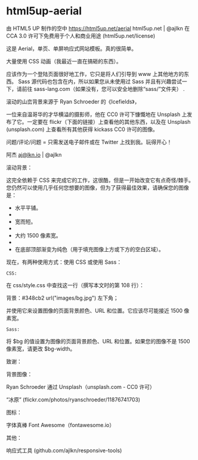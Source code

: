 # html5up-aerial

由 HTML5 UP 制作的空中
https://html5up.net/aerial
html5up.net | @ajlkn
在 CCA 3.0 许可下免费用于个人和商业用途 (html5up.net/license)


这是 Aerial，单页、单屏响应式网站模板。真的很简单。

大量使用 CSS 动画（我最近一直在搞砸的东西）。

应该作为一个登陆页面很好地工作，它只是将人们引导到 www 上其他地方的东西。 Sass 源代码也包含在内，所以如果您从未使用过 Sass 并且有兴趣尝试一下，请前往 sass-lang.com（如果没有，您可以安全地删除“sass/”文件夹） .

滚动的山峦背景来源于 Ryan Schroeder 的《Icefields》，

一位来自温哥华的才华横溢的摄影师，他在 CC0 许可下慷慨地在 Unsplash 上发布了它。一定要在 flickr（下面的链接）上查看他的其他东西，以及在 Unsplash (unsplash.com) 上查看所有其他获得 kickass CC0 许可的图像。

问题/评论/问题 = 只需发送电子邮件或在 Twitter 上找到我。玩得开心！

阿杰
aj@lkn.io | @ajlkn


滚动背景：

这完全依赖于 CSS 来完成它的工作，这很酷，但是一开始改变它有点奇怪/棘手。您仍然可以使用几乎任何您想要的图像，但为了获得最佳效果，请确保您的图像是：

- 水平平铺。
- 
- 宽而短。
- 
- 大约 1500 像素宽。
- 
- 在底部顶部渐变为纯色（用于填充图像上方或下方的空白区域）。

现在，有两种使用方式：使用 CSS 或使用 Sass：

	CSS:

在 css/style.css 中查找这一行（撰写本文时的第 108 行）：

背景：#348cb2 url("images/bg.jpg") 左下角；

并使用它来设置图像的页面背景颜色、URL 和位置。它应该尽可能接近 1500 像素宽。

	Sass:

将 $bg 的值设置为图像的页面背景颜色、URL 和位置。如果您的图像不是 1500 像素宽，请更改 $bg-width。


致谢：



背景图像：

Ryan Schroeder 通过 Unsplash（unsplash.com - CC0 许可）

“冰原” (flickr.com/photos/ryanschroeder/11876741703)

图标：

字体真棒 Font Awesome（fontawesome.io）

其他：

响应式工具 (github.com/ajlkn/responsive-tools)
